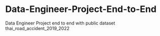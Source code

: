 # Data-Engineer-Project-End-to-End
Data Engineer Project end to end with public dataset thai_road_accident_2019_2022
